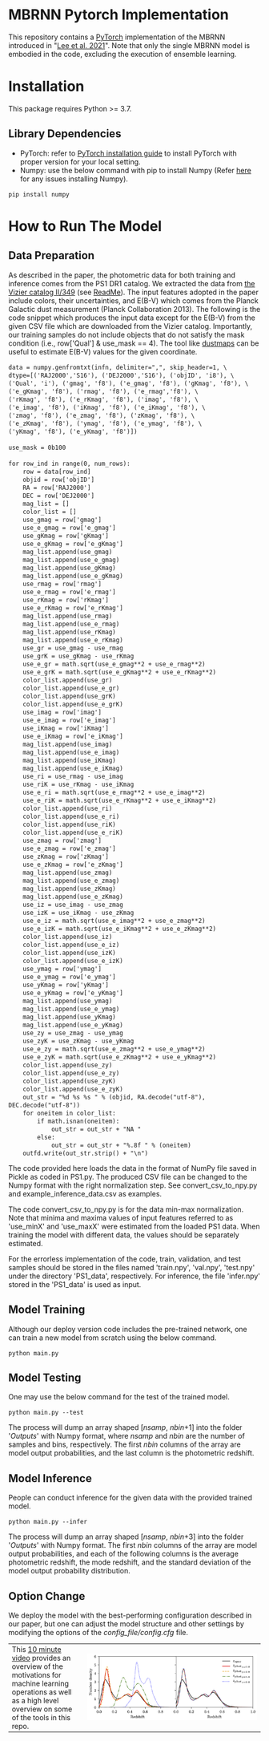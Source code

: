 # MBRNN Pytorch Implementation
This repository contains a [PyTorch](https://pytorch.org/) implementation of the MBRNN introduced in "[Lee et al. 2021]()". Note that only the single MBRNN model is embodied in the code, excluding the execution of ensemble learning.

# Installation
This package requires Python >= 3.7.

## Library Dependencies 
- PyTorch: refer to [PyTorch installation guide](https://pytorch.org/get-started/locally/) to install PyTorch with proper version for your local setting.
- Numpy: use the below command with pip to install Numpy (Refer [here](https://github.com/numpy/numpy) for any issues installing Numpy).
```
pip install numpy
```

# How to Run The Model

## Data Preparation
As described in the paper, the photometric data for both training and inference comes from the PS1 DR1 catalog. We extracted the data from [the Vizier 
catalog II/349](https://vizier.u-strasbg.fr/viz-bin/VizieR?-source=II/349) (see [ReadMe](https://cdsarc.unistra.fr/viz-bin/ReadMe/II/349?format=html&tex=true)). The input features adopted in the paper include colors, their uncertainties, and E(B-V) which comes from the Planck Galactic dust measurement (Planck Collaboration 2013). The following is the code snippet which produces the input data except for the E(B-V) from the given CSV file which are downloaded from the Vizier catalog. Importantly, our training samples do not include objects that do not satisfy the mask condition (i.e., row['Qual'] & use_mask == 4). The tool like [dustmaps](https://dustmaps.readthedocs.io/en/latest/modules.html#module-dustmaps.planck) can be useful to estimate E(B-V) values for the given coordinate.
```
data = numpy.genfromtxt(infn, delimiter=",", skip_header=1, \
dtype=[('RAJ2000','S16'), ('DEJ2000','S16'), ('objID', 'i8'), \
('Qual', 'i'), ('gmag', 'f8'), ('e_gmag', 'f8'), ('gKmag', 'f8'), \
('e_gKmag', 'f8'), ('rmag', 'f8'), ('e_rmag','f8'), \
('rKmag', 'f8'), ('e_rKmag', 'f8'), ('imag', 'f8'), \
('e_imag', 'f8'), ('iKmag', 'f8'), ('e_iKmag', 'f8'), \
('zmag', 'f8'), ('e_zmag', 'f8'), ('zKmag', 'f8'), \
('e_zKmag', 'f8'), ('ymag', 'f8'), ('e_ymag', 'f8'), \
('yKmag', 'f8'), ('e_yKmag', 'f8')])

use_mask = 0b100

for row_ind in range(0, num_rows):
    row = data[row_ind]
    objid = row['objID']
    RA = row['RAJ2000']
    DEC = row['DEJ2000']
    mag_list = []
    color_list = []
    use_gmag = row['gmag']
    use_e_gmag = row['e_gmag']
    use_gKmag = row['gKmag']
    use_e_gKmag = row['e_gKmag']
    mag_list.append(use_gmag)
    mag_list.append(use_e_gmag)
    mag_list.append(use_gKmag)
    mag_list.append(use_e_gKmag)
    use_rmag = row['rmag']
    use_e_rmag = row['e_rmag']
    use_rKmag = row['rKmag']
    use_e_rKmag = row['e_rKmag']
    mag_list.append(use_rmag)
    mag_list.append(use_e_rmag)
    mag_list.append(use_rKmag)
    mag_list.append(use_e_rKmag)
    use_gr = use_gmag - use_rmag
    use_grK = use_gKmag - use_rKmag
    use_e_gr = math.sqrt(use_e_gmag**2 + use_e_rmag**2)
    use_e_grK = math.sqrt(use_e_gKmag**2 + use_e_rKmag**2)
    color_list.append(use_gr)
    color_list.append(use_e_gr)
    color_list.append(use_grK)
    color_list.append(use_e_grK)
    use_imag = row['imag']
    use_e_imag = row['e_imag']
    use_iKmag = row['iKmag']
    use_e_iKmag = row['e_iKmag']
    mag_list.append(use_imag)
    mag_list.append(use_e_imag)
    mag_list.append(use_iKmag)
    mag_list.append(use_e_iKmag)
    use_ri = use_rmag - use_imag
    use_riK = use_rKmag - use_iKmag
    use_e_ri = math.sqrt(use_e_rmag**2 + use_e_imag**2)
    use_e_riK = math.sqrt(use_e_rKmag**2 + use_e_iKmag**2)
    color_list.append(use_ri)
    color_list.append(use_e_ri)
    color_list.append(use_riK)
    color_list.append(use_e_riK)
    use_zmag = row['zmag']
    use_e_zmag = row['e_zmag']
    use_zKmag = row['zKmag']
    use_e_zKmag = row['e_zKmag']
    mag_list.append(use_zmag)
    mag_list.append(use_e_zmag)
    mag_list.append(use_zKmag)
    mag_list.append(use_e_zKmag)
    use_iz = use_imag - use_zmag
    use_izK = use_iKmag - use_zKmag
    use_e_iz = math.sqrt(use_e_imag**2 + use_e_zmag**2)
    use_e_izK = math.sqrt(use_e_iKmag**2 + use_e_zKmag**2)
    color_list.append(use_iz)
    color_list.append(use_e_iz)
    color_list.append(use_izK)
    color_list.append(use_e_izK)
    use_ymag = row['ymag']
    use_e_ymag = row['e_ymag']
    use_yKmag = row['yKmag']
    use_e_yKmag = row['e_yKmag']
    mag_list.append(use_ymag)
    mag_list.append(use_e_ymag)
    mag_list.append(use_yKmag)
    mag_list.append(use_e_yKmag)
    use_zy = use_zmag - use_ymag
    use_zyK = use_zKmag - use_yKmag
    use_e_zy = math.sqrt(use_e_zmag**2 + use_e_ymag**2)
    use_e_zyK = math.sqrt(use_e_zKmag**2 + use_e_yKmag**2)
    color_list.append(use_zy)
    color_list.append(use_e_zy)
    color_list.append(use_zyK)
    color_list.append(use_e_zyK)
    out_str = "%d %s %s " % (objid, RA.decode("utf-8"), DEC.decode("utf-8"))
    for oneitem in color_list:
        if math.isnan(oneitem):
            out_str = out_str + "NA "
        else:
            out_str = out_str + "%.8f " % (oneitem)
    outfd.write(out_str.strip() + "\n")
```
The code provided here loads the data in the format of NumPy file saved in Pickle as coded in PS1.py. The produced CSV file can be 
changed to the Numpy format with the right normalization step. See convert_csv_to_npy.py and example_inference_data.csv as examples.

The code convert_csv_to_npy.py is for the data min-max normalization. Note that minima and maxima values of input features referred to as 'use_minX' and 'use_maxX' were estimated from the loaded PS1 data. When training the model with different data, the values should be separately estimated.

For the errorless implementation of the code, train, validation, and test samples should be stored in the files named 'train.npy', 'val.npy', 'test.npy' under the directory 'PS1_data', respectively. For inference, the file 'infer.npy' stored in the 'PS1_data' is used as input.

## Model Training
Although our deploy version code includes the pre-trained network, one can train a new model from scratch using the below command.
```
python main.py
```

## Model Testing
One may use the below command for the test of the trained model.

```
python main.py --test
```

The process will dump an array shaped [*nsamp*, *nbin*+1] into the folder '*Outputs*' with Numpy format, where *nsamp* and *nbin* are the number of samples and bins, respectively. The first *nbin* columns of the array are model output probabilities, and the last column is the photometric redshift.

## Model Inference
People can conduct inference for the given data with the provided trained model.

```
python main.py --infer
```

The process will dump an array shaped [*nsamp*, *nbin*+3] into the folder '*Outputs*' with Numpy format. The first *nbin* columns of the array are model output probabilities, and each of the following columns is the average photometric redshift, the mode redshift, and the standard deviation of the model output probability distribution.

## Option Change
We deploy the model with the best-performing configuration described in our paper, but one can adjust the model structure and other settings by modifying the options of the *config_file/config.cfg* file.

<table>
  <tr>
    <td width="30%">
        This <a href="https://www.youtube.com/watch?v=Ynb6X0KZKxY">10 minute video</a> provides an overview of the motivations for machine learning operations as well as a high level overview on some of the tools in this repo.
    </td>
    <td width="70%">
        <a href="https://www.youtube.com/watch?v=Ynb6X0KZKxY"><img src="./redshift_density_gamma.png"></a>
    </td>
  </tr>
</table>

